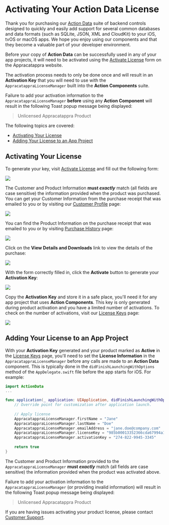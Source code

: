 # Activating Your Action Data License

Thank you for purchasing our [Action Data](http://appracatappra.com/products/action-data/) suite of backend controls designed to quickly and easily add support for several common databases and data formats (such as SQLite, JSON, XML and CloudKit) to your iOS, tvOS or macOS apps. We hope you enjoy using our components and that they become a valuable part of your developer environment. 

Before your copy of **Action Data** can be successfully used in any of your app projects, it will need to be activated using the [Activate License](http://appracatappra.com/checkout/activate-license/) form on the Appracatappra website. 

The activation process needs to only be done once and will result in an **Activation Key** that you will need to use with the `AppracatappraLicenseManager` built into the **Action Components** suite.

Failure to add your activation information to the `AppracatappraLicenseManager` **before** using any **Action Component** will result in the following Toast popup message being displayed:

> Unlicensed Appracatappra Product

The following topics are covered:

* [Activating Your License](#Activating-Your-License)
* [Adding Your License to an App Project](#Adding-Your-License-to-an-App-Project)


<a name="Activating-Your-License"></a>
## Activating Your License

To generate your key, visit [Activate License](http://appracatappra.com/checkout/activate-license/) and fill out the following form:

![](Images/AKey01.png)

The Customer and Product Information **must _exactly_** match (all fields are case sensitive) the information provided when the product was purchased. You can get your Customer Information from the purchase receipt that was emailed to you or by visiting our [Customer Profile](http://appracatappra.com/checkout/customer-profile/) page:

![](Images/AKey04.png)

You can find the Product Information on the purchase receipt that was emailed to you or by visiting [Purchase History](http://appracatappra.com/checkout/purchase-history/) page:

![](Images/AKey02.png)

Click on the **View Details and Downloads** link to view the details of the purchase:

![](Images/AKey03.png)

With the form correctly filled in, click the **Activate** button to generate your **Activation Key**:

![](Images/AKey05.png)

Copy the **Activation Key** and store it in a safe place, you'll need it for any app project that uses **Action Components**. This key is only generated during product activation and you have a limited number of activations. To check on the number of activations, visit our [License Keys](http://appracatappra.com/checkout/license-keys/) page:

![](Images/AKey06.png)

<a name="Adding-Your-License-to-an-App-Project"></a>
## Adding Your License to an App Project

With your **Activation Key** generated and your product marked as **Active** in the [License Keys](http://appracatappra.com/checkout/license-keys/) page, you'll need to set the **License Information** in the `AppracatappraLicenseManager` before any calls are made to an **Action Data** component. This is typically done in the `didFinishLaunchingWithOptions` method of the `AppDelegate.swift` file before the app starts for iOS. For example:

```swift
import ActionData
...

func application(_ application: UIApplication, didFinishLaunchingWithOptions launchOptions: [UIApplicationLaunchOptionsKey: Any]?) -> Bool {
    // Override point for customization after application launch.
    
    // Apply license
    AppracatappraLicenseManager.firstName = "Jane"
    AppracatappraLicenseManager.lastName = "Doe"
    AppracatappraLicenseManager.emailAddress = "jane.doe@company.com"
    AppracatappraLicenseManager.licenseKey = "985b00013352366cda67994a1fe775c9"
    AppracatappraLicenseManager.activationKey = "274-822-9945-3345"
    
    return true
}
```

The Customer and Product Information provided to the `AppracatappraLicenseManager` **must _exactly_** match (all fields are case sensitive) the information provided when the product was activated above. 

Failure to add your activation information to the `AppracatappraLicenseManager` (or providing invalid information) will result in the following Toast popup message being displayed:

> Unlicensed Appracatappra Product

If you are having issues activating your product license, please contact [Customer Support](http://appracatappra.com/support/).